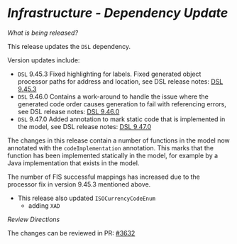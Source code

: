 # _Infrastructure - Dependency Update_

_What is being released?_

This release updates the `DSL` dependency.

Version updates include:
- `DSL` 9.45.3 Fixed highlighting for labels. Fixed generated object processor paths for address and location, see DSL release notes: [DSL 9.45.3](https://github.com/finos/rune-dsl/releases/tag/9.45.3)
- `DSL` 9.46.0 Contains a work-around to handle the issue where the generated code order causes generation to fail with referencing errors, see DSL release notes: [DSL 9.46.0](https://github.com/finos/rune-dsl/releases/tag/9.45.3)
- `DSL` 9.47.0 Added annotation to mark static code that is implemented in the model, see DSL release notes: [DSL 9.47.0](https://github.com/finos/rune-dsl/releases/tag/9.45.3)

The changes in this release contain a number of functions in the model now annotated with the `codeImplementation` annotation. This marks that the function has been implemented statically in the model, for example by a Java implementation that exists in the model.

The number of FIS successful mappings has increased due to the processor fix in version 9.45.3 mentioned above.

 - This release also updated `ISOCurrencyCodeEnum`
   - adding `XAD`
 
_Review Directions_

The changes can be reviewed in PR: [#3632](https://github.com/finos/common-domain-model/pull/3632) 
